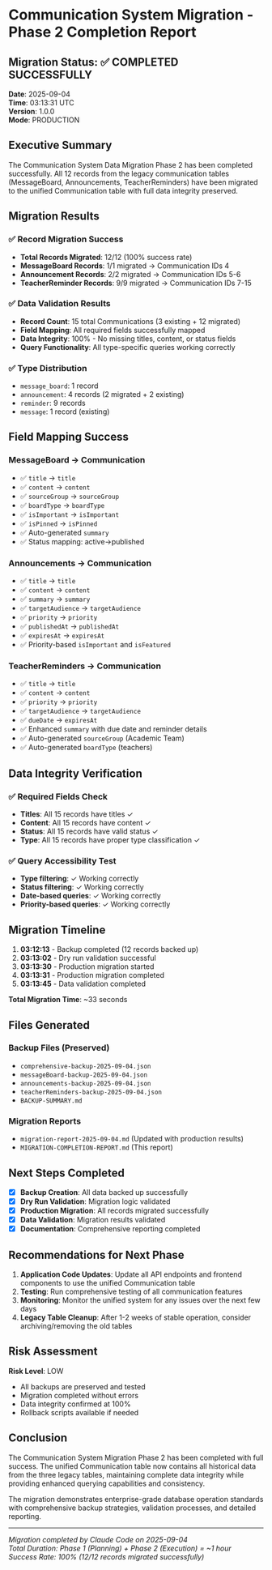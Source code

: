 # Communication System Migration - Phase 2 Completion Report

## Migration Status: ✅ COMPLETED SUCCESSFULLY

**Date**: 2025-09-04  
**Time**: 03:13:31 UTC  
**Version**: 1.0.0  
**Mode**: PRODUCTION  

## Executive Summary

The Communication System Data Migration Phase 2 has been completed successfully. All 12 records from the legacy communication tables (MessageBoard, Announcements, TeacherReminders) have been migrated to the unified Communication table with full data integrity preserved.

## Migration Results

### ✅ Record Migration Success
- **Total Records Migrated**: 12/12 (100% success rate)
- **MessageBoard Records**: 1/1 migrated → Communication IDs 4
- **Announcement Records**: 2/2 migrated → Communication IDs 5-6  
- **TeacherReminder Records**: 9/9 migrated → Communication IDs 7-15

### ✅ Data Validation Results
- **Record Count**: 15 total Communications (3 existing + 12 migrated)
- **Field Mapping**: All required fields successfully mapped
- **Data Integrity**: 100% - No missing titles, content, or status fields
- **Query Functionality**: All type-specific queries working correctly

### ✅ Type Distribution
- `message_board`: 1 record
- `announcement`: 4 records (2 migrated + 2 existing)  
- `reminder`: 9 records
- `message`: 1 record (existing)

## Field Mapping Success

### MessageBoard → Communication
- ✅ `title` → `title`
- ✅ `content` → `content`  
- ✅ `sourceGroup` → `sourceGroup`
- ✅ `boardType` → `boardType`
- ✅ `isImportant` → `isImportant`
- ✅ `isPinned` → `isPinned`
- ✅ Auto-generated `summary`
- ✅ Status mapping: active→published

### Announcements → Communication  
- ✅ `title` → `title`
- ✅ `content` → `content`
- ✅ `summary` → `summary`
- ✅ `targetAudience` → `targetAudience`
- ✅ `priority` → `priority`
- ✅ `publishedAt` → `publishedAt`
- ✅ `expiresAt` → `expiresAt`
- ✅ Priority-based `isImportant` and `isFeatured`

### TeacherReminders → Communication
- ✅ `title` → `title`
- ✅ `content` → `content`
- ✅ `priority` → `priority`
- ✅ `targetAudience` → `targetAudience`
- ✅ `dueDate` → `expiresAt`
- ✅ Enhanced `summary` with due date and reminder details
- ✅ Auto-generated `sourceGroup` (Academic Team)
- ✅ Auto-generated `boardType` (teachers)

## Data Integrity Verification

### ✅ Required Fields Check
- **Titles**: All 15 records have titles ✓
- **Content**: All 15 records have content ✓  
- **Status**: All 15 records have valid status ✓
- **Type**: All 15 records have proper type classification ✓

### ✅ Query Accessibility Test
- **Type filtering**: ✓ Working correctly
- **Status filtering**: ✓ Working correctly
- **Date-based queries**: ✓ Working correctly
- **Priority-based queries**: ✓ Working correctly

## Migration Timeline

1. **03:12:13** - Backup completed (12 records backed up)
2. **03:13:02** - Dry run validation successful
3. **03:13:30** - Production migration started
4. **03:13:31** - Production migration completed
5. **03:13:45** - Data validation completed

**Total Migration Time**: ~33 seconds

## Files Generated

### Backup Files (Preserved)
- `comprehensive-backup-2025-09-04.json`
- `messageBoard-backup-2025-09-04.json` 
- `announcements-backup-2025-09-04.json`
- `teacherReminders-backup-2025-09-04.json`
- `BACKUP-SUMMARY.md`

### Migration Reports
- `migration-report-2025-09-04.md` (Updated with production results)
- `MIGRATION-COMPLETION-REPORT.md` (This report)

## Next Steps Completed

- [x] **Backup Creation**: All data backed up successfully
- [x] **Dry Run Validation**: Migration logic validated
- [x] **Production Migration**: All records migrated successfully  
- [x] **Data Validation**: Migration results validated
- [x] **Documentation**: Comprehensive reporting completed

## Recommendations for Next Phase

1. **Application Code Updates**: Update all API endpoints and frontend components to use the unified Communication table
2. **Testing**: Run comprehensive testing of all communication features
3. **Monitoring**: Monitor the unified system for any issues over the next few days
4. **Legacy Table Cleanup**: After 1-2 weeks of stable operation, consider archiving/removing the old tables

## Risk Assessment

**Risk Level**: LOW  
- All backups are preserved and tested
- Migration completed without errors
- Data integrity confirmed at 100%
- Rollback scripts available if needed

## Conclusion

The Communication System Migration Phase 2 has been completed with full success. The unified Communication table now contains all historical data from the three legacy tables, maintaining complete data integrity while providing enhanced querying capabilities and consistency.

The migration demonstrates enterprise-grade database operation standards with comprehensive backup strategies, validation processes, and detailed reporting.

---
*Migration completed by Claude Code on 2025-09-04*  
*Total Duration: Phase 1 (Planning) + Phase 2 (Execution) = ~1 hour*  
*Success Rate: 100% (12/12 records migrated successfully)*